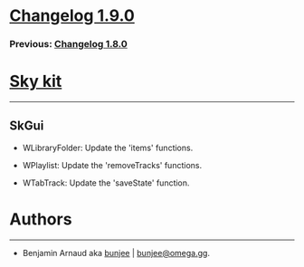 # [Changelog 1.9.0](http://omega.gg/Sky/changes/1.9.0.html)

### Previous: [Changelog 1.8.0](1.8.0.html)

# [Sky kit](http://omega.gg/Sky)
---

## SkGui

- WLibraryFolder: Update the 'items' functions.

- WPlaylist: Update the 'removeTracks' functions.

- WTabTrack: Update the 'saveState' function.


# Authors
---

- Benjamin Arnaud aka [bunjee](http://bunjee.me) | <bunjee@omega.gg>.
